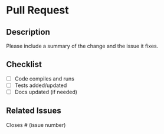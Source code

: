 # Pull Request

## Description
Please include a summary of the change and the issue it fixes.

## Checklist
- [ ] Code compiles and runs
- [ ] Tests added/updated
- [ ] Docs updated (if needed)

## Related Issues
Closes # (issue number)